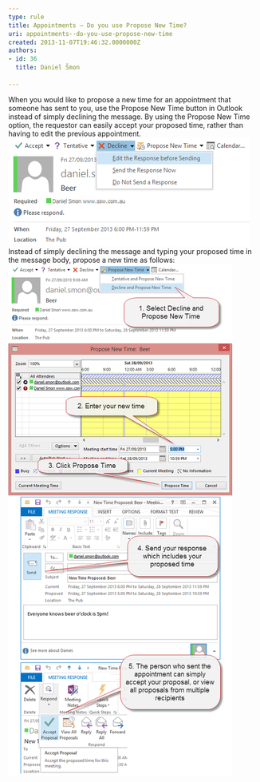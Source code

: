 ```yaml
---
type: rule
title: Appointments – Do you use Propose New Time?
uri: appointments--do-you-use-propose-new-time
created: 2013-11-07T19:46:32.0000000Z
authors:
- id: 36
  title: Daniel Šmon

---
```


When you would like to propose a new time for an appointment that someone has sent to you, use the Propose New Time button in Outlook instead of simply declining the message. By using the Propose New Time option, the requestor can easily accept your proposed time, rather than having to edit the previous appointment.
 ![ Bad Example: The person who sent the appointment has to interpret your message, then go back in and edit the appointment](propose-new-time-bad.png)
Instead of simply declining the message and typing your proposed time in the message body, propose a new time as follows:
![ Good Example: The new time is proposed, and the person who sent the original appointment can easily accept your proposal, or view all proposals from multiple recipients](propose-new-time-good.png)
